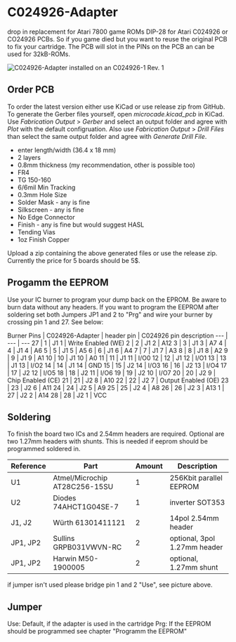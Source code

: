 # C024926-Adapter

drop in replacement for Atari 7800 game ROMs DIP-28 for Atari C024926 or CO24926 PCBs. So if you game died but you want to reuse the original PCB to fix your cartridge.
The PCB will slot in the PINs on the PCB an can be used for 32kB-ROMs.

![C024926-Adapter installed on an C024926-1 Rev. 1](<./C024826.jpg>)

## Order PCB
To order the latest version either use KiCad or use release zip from GitHub.
To generate the Gerber files yourself, open _microcade.kicad_pcb_ in KiCad. Use _Fabrication Output_ > _Gerber_ and select an output folder and agree with _Plot_ with the default configruation. Also use _Fabrication Output_ > _Drill Files_ than select the same output folder and agree with _Generate Drill File_.

- enter length/width (36.4 x 18 mm)
- 2 layers
- 0.8mm thickness (my recommendation, other is possible too)
- FR4
- TG 150-160
- 6/6mil Min Tracking
- 0.3mm Hole Size
- Solder Mask - any is fine
- Silkscreen - any is fine
- No Edge Connector
- Finish - any is fine but would suggest HASL
- Tending Vias
- 1oz Finish Copper

Upload a zip containing the above generated files or use the release zip. Currently the price for 5 boards should be 5$.

## Progamm the EEPROM

Use your IC burner to program your dump back on the EPROM. Be aware to burn data without any headers. If you want to program the EEPROM after soldering set both Jumpers JP1 and 2 to "Prg" and wire your burner by crossing pin 1 and 27. See below:

Burner Pins | C024926-Adapter | header pin | C024926 pin description
--- | --- | ---
27 | 1 | J1 1 | Write Enabled (WE)
2 | 2 | J1 2 | A12
3 | 3 | J1 3 | A7
4 | 4 | J1 4 | A6
5 | 5 | J1 5 | A5
6 | 6 | J1 6 | A4
7 | 7 | J1 7 | A3
8 | 8 | J1 8 | A2
9 | 9 | J1 9 | A1
10 | 10 | J1 10 | A0
11 | 11 | J1 11 | I/O0
12 | 12 | J1 12 | I/O1
13 | 13 | J1 13 | I/O2
14 | 14 | J1 14 | GND
15 | 15 | J2 14 | I/O3
16 | 16 | J2 13 | I/O4
17 | 17 | J2 12 | I/O5
18 | 18 | J2 11 | I/O6
19 | 19 | J2 10 | I/O7
20 | 20 | J2 9 | Chip Enabled (CE)
21 | 21 | J2 8 | A10
22 | 22 | J2 7 | Output Enabled (OE)
23 | 23 | J2 6 | A11
24 | 24 | J2 5 | A9
25 | 25 | J2 4 | A8
26 | 26 | J2 3 | A13
1 | 27 | J2 2 | A14
28 | 28 | J2 1 | VCC 

## Soldering

To finish the board two ICs and 2.54mm headers are required. Optional are two 1.27mm headers with shunts. This is needed if eeprom should be programmed soldered in.

Reference | Part | Amount | Description
--- | --- | --- | ---
U1 | Atmel/Microchip AT28C256-15SU | 1 | 256Kbit parallel EEPROM
U2 | Diodes 74AHCT1G04SE-7 | 1 | inverter SOT353
J1, J2 | Würth 61301411121 | 2 | 14pol 2.54mm header
JP1, JP2 | Sullins GRPB031VWVN-RC | 2 | optional, 3pol 1.27mm header
JP1, JP2 | Harwin M50-1900005 | 2 | optional, 1.27mm shunt

if jumper isn't used please bridge pin 1 and 2 "Use", see picture above.

## Jumper

Use: Default, if the adapter is used in the cartridge
Prg: If the EEPROM should be programmed see chapter "Programm the EEPROM"
